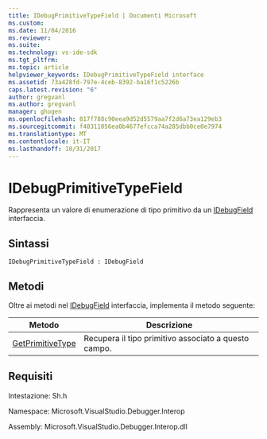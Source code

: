 ```yaml
---
title: IDebugPrimitiveTypeField | Documenti Microsoft
ms.custom: 
ms.date: 11/04/2016
ms.reviewer: 
ms.suite: 
ms.technology: vs-ide-sdk
ms.tgt_pltfrm: 
ms.topic: article
helpviewer_keywords: IDebugPrimitiveTypeField interface
ms.assetid: 73a428fd-797e-4ceb-8392-ba16f1c5226b
caps.latest.revision: "6"
author: gregvanl
ms.author: gregvanl
manager: ghogen
ms.openlocfilehash: 817f788c90eea9d52d5579aa7f2d6a73ea129eb3
ms.sourcegitcommit: f40311056ea0b4677efcca74a285dbb0ce0e7974
ms.translationtype: MT
ms.contentlocale: it-IT
ms.lasthandoff: 10/31/2017
---
```

# <a name="idebugprimitivetypefield"></a>IDebugPrimitiveTypeField
Rappresenta un valore di enumerazione di tipo primitivo da un [IDebugField](../../../extensibility/debugger/reference/idebugfield.md) interfaccia.  
  
## <a name="syntax"></a>Sintassi  
  
```  
IDebugPrimitiveTypeField : IDebugField  
```  
  
## <a name="methods"></a>Metodi  
 Oltre ai metodi nel [IDebugField](../../../extensibility/debugger/reference/idebugfield.md) interfaccia, implementa il metodo seguente:  
  
|Metodo|Descrizione|  
|------------|-----------------|  
|[GetPrimitiveType](../../../extensibility/debugger/reference/idebugprimitivetypefield-getprimitivetype.md)|Recupera il tipo primitivo associato a questo campo.|  
  
## <a name="requirements"></a>Requisiti  
 Intestazione: Sh.h  
  
 Namespace: Microsoft.VisualStudio.Debugger.Interop  
  
 Assembly: Microsoft.VisualStudio.Debugger.Interop.dll